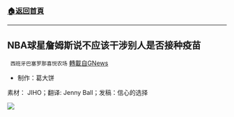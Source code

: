 ###  [:house:返回首頁](https://github.com/ourhimalayas/txt)
---


## NBA球星詹姆斯说不应该干涉别人是否接种疫苗
` 西班牙巴塞罗那喜悦农场` [轉載自GNews](https://gnews.org/zh-hans/1565147/)

- 制作：葛大饼


素材： JIHO；翻译: Jenny Ball；发稿：信心的选择

![](https://assets.gnews.org/wp-content/uploads/2021/09/GNEWS_CH.-1-1.jpeg)
